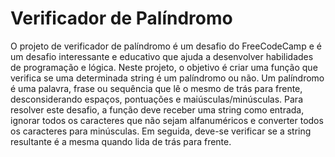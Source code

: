 # Verificador de Palíndromo


O projeto de verificador de palíndromo é um desafio do FreeCodeCamp e é um desafio interessante e educativo que ajuda a desenvolver habilidades de programação e lógica. Neste projeto, o objetivo é criar uma função que verifica se uma determinada string é um palíndromo ou não. Um palíndromo é uma palavra, frase ou sequência que lê o mesmo de trás para frente, desconsiderando espaços, pontuações e maiúsculas/minúsculas. Para resolver este desafio, a função deve receber uma string como entrada, ignorar todos os caracteres que não sejam alfanuméricos e converter todos os caracteres para minúsculas. Em seguida, deve-se verificar se a string resultante é a mesma quando lida de trás para frente.
